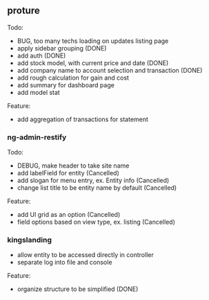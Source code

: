 ## proture

Todo:

- BUG, too many techs loading on updates listing page
- apply sidebar grouping (DONE)
- add auth (DONE)
- add stock model, with current price and date (DONE)
- add company name to account selection and transaction (DONE)
- add rough calculation for gain and cost
- add summary for dashboard page
- add model stat

Feature:

- add aggregation of transactions for statement

### ng-admin-restify

Todo:
- DEBUG, make header to take site name
- add labelField for entity (Cancelled)
- add slogan for menu entry, ex. Entity info (Cancelled)
- change list title to be entity name by default (Cancelled)

Feature:

- add UI grid as an option (Cancelled)
- field options based on view type, ex. listing (Cancelled)

### kingslanding

- allow entity to be accessed directly in controller
- separate log into file and console

Feature:

- organize structure to be simplified (DONE)
